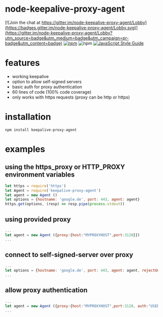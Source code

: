 # node-keepalive-proxy-agent

[![Join the chat at https://gitter.im/node-keepalive-proxy-agent/Lobby](https://badges.gitter.im/node-keepalive-proxy-agent/Lobby.svg)](https://gitter.im/node-keepalive-proxy-agent/Lobby?utm_source=badge&utm_medium=badge&utm_campaign=pr-badge&utm_content=badge)
[![npm](https://img.shields.io/npm/dw/keepalive-proxy-agent.svg)](https://www.npmjs.com/package/keepalive-proxy-agent)
![npm](https://img.shields.io/npm/l/keepalive-proxy-agent.svg)
[![JavaScript Style Guide](https://cdn.rawgit.com/standard/standard/master/badge.svg)](https://github.com/standard/standard)

# features

- working keepalive
- option to allow self-signed servers
- basic auth for proxy authentication
- 60 lines of code (100% code coverage)
- only works with https requests (proxy can be http or https)

# installation

```
npm install keepalive-proxy-agent
```

# examples

## using the https_proxy or HTTP_PROXY environment variables

``` javascript
let https = require('https')
let Agent = require('keepalive-proxy-agent')
let agent = new Agent ()
let options = {hostname: 'google.de', port: 443, agent: agent}
https.get(options, (resp) => resp.pipe(process.stdout))
```

## using provided proxy
``` javascript
...
let agent = new Agent ({proxy:{host:"MYPROXYHOST",port:3128}})
...

```

## connect to self-signed-server over proxy

``` javascript
...
let options = {hostname: 'google.de', port: 443, agent: agent, rejectUnauthorized: false}
...
```

## allow proxy authentication

``` javascript
...
let agent = new Agent ({proxy:{host:"MYPROXYHOST",port:3128, auth:"USER:PASS"}})
...
```
